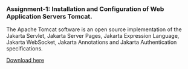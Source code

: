 ### Assignment-1: Installation  and  Configuration  of  Web  Application  Servers  Tomcat.

The Apache Tomcat software is an open source implementation of the Jakarta Servlet, Jakarta Server Pages, Jakarta Expression Language, Jakarta WebSocket, Jakarta Annotations and Jakarta Authentication specifications.

[Download here](https://tomcat.apache.org/)